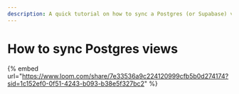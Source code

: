 ```yaml
---
description: A quick tutorial on how to sync a Postgres (or Supabase) view with Whalesync
---
```


# How to sync Postgres views

{% embed url="https://www.loom.com/share/7e33536a9c224120999cfb5b0d274174?sid=1c152ef0-0f51-4243-b093-b38e5f327bc2" %}
